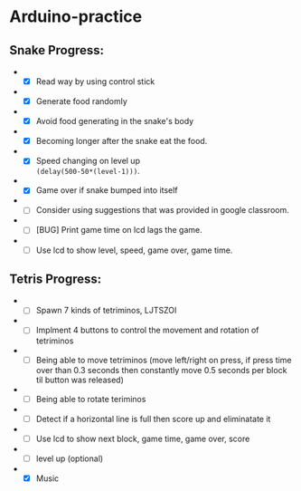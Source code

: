 # Arduino-practice  
  
## Snake Progress:  
* - [x] Read way by using control stick 
* - [x] Generate food randomly
* - [x] Avoid food generating in the snake's body
* - [x] Becoming longer after the snake eat the food.
* - [x] Speed changing on level up  
```(delay(500-50*(level-1)))```.
* - [x] Game over if snake bumped into itself
* - [ ] Consider using suggestions that was provided in google classroom. 
* - [ ] [BUG] Print game time on lcd lags the game.
* - [ ] Use lcd to show level, speed, game over, game time.

## Tetris Progress:
* - [ ] Spawn 7 kinds of tetriminos, LJTSZOI
* - [ ] Implment 4 buttons to control the movement and rotation of tetriminos
* - [ ] Being able to move tetriminos (move left/right on press, if press time over than 0.3 seconds then constantly move 0.5 seconds per block til button was released)
* - [ ] Being able to rotate teriminos
* - [ ] Detect if a horizontal line is full then score up and eliminatate it
* - [ ] Use lcd to show next block, game time, game over, score
* - [ ] level up (optional) 
* - [x] Music
